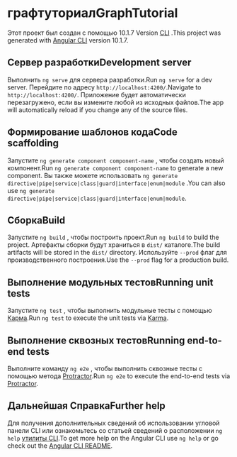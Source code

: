 # <a name="graphtutorial"></a><span data-ttu-id="72ae5-101">графтуториал</span><span class="sxs-lookup"><span data-stu-id="72ae5-101">GraphTutorial</span></span>

<span data-ttu-id="72ae5-102">Этот проект был создан с помощью 10.1.7 Version [CLI](https://github.com/angular/angular-cli) .</span><span class="sxs-lookup"><span data-stu-id="72ae5-102">This project was generated with [Angular CLI](https://github.com/angular/angular-cli) version 10.1.7.</span></span>

## <a name="development-server"></a><span data-ttu-id="72ae5-103">Сервер разработки</span><span class="sxs-lookup"><span data-stu-id="72ae5-103">Development server</span></span>

<span data-ttu-id="72ae5-104">Выполнить `ng serve` для сервера разработки.</span><span class="sxs-lookup"><span data-stu-id="72ae5-104">Run `ng serve` for a dev server.</span></span> <span data-ttu-id="72ae5-105">Перейдите по адресу `http://localhost:4200/`.</span><span class="sxs-lookup"><span data-stu-id="72ae5-105">Navigate to `http://localhost:4200/`.</span></span> <span data-ttu-id="72ae5-106">Приложение будет автоматически перезагружено, если вы измените любой из исходных файлов.</span><span class="sxs-lookup"><span data-stu-id="72ae5-106">The app will automatically reload if you change any of the source files.</span></span>

## <a name="code-scaffolding"></a><span data-ttu-id="72ae5-107">Формирование шаблонов кода</span><span class="sxs-lookup"><span data-stu-id="72ae5-107">Code scaffolding</span></span>

<span data-ttu-id="72ae5-108">Запустите `ng generate component component-name` , чтобы создать новый компонент.</span><span class="sxs-lookup"><span data-stu-id="72ae5-108">Run `ng generate component component-name` to generate a new component.</span></span> <span data-ttu-id="72ae5-109">Вы также можете использовать `ng generate directive|pipe|service|class|guard|interface|enum|module` .</span><span class="sxs-lookup"><span data-stu-id="72ae5-109">You can also use `ng generate directive|pipe|service|class|guard|interface|enum|module`.</span></span>

## <a name="build"></a><span data-ttu-id="72ae5-110">Сборка</span><span class="sxs-lookup"><span data-stu-id="72ae5-110">Build</span></span>

<span data-ttu-id="72ae5-111">Запустите `ng build` , чтобы построить проект.</span><span class="sxs-lookup"><span data-stu-id="72ae5-111">Run `ng build` to build the project.</span></span> <span data-ttu-id="72ae5-112">Артефакты сборки будут храниться в `dist/` каталоге.</span><span class="sxs-lookup"><span data-stu-id="72ae5-112">The build artifacts will be stored in the `dist/` directory.</span></span> <span data-ttu-id="72ae5-113">Используйте `--prod` флаг для производственного построения.</span><span class="sxs-lookup"><span data-stu-id="72ae5-113">Use the `--prod` flag for a production build.</span></span>

## <a name="running-unit-tests"></a><span data-ttu-id="72ae5-114">Выполнение модульных тестов</span><span class="sxs-lookup"><span data-stu-id="72ae5-114">Running unit tests</span></span>

<span data-ttu-id="72ae5-115">Запустите `ng test` , чтобы выполнить модульные тесты с помощью [Карма](https://karma-runner.github.io).</span><span class="sxs-lookup"><span data-stu-id="72ae5-115">Run `ng test` to execute the unit tests via [Karma](https://karma-runner.github.io).</span></span>

## <a name="running-end-to-end-tests"></a><span data-ttu-id="72ae5-116">Выполнение сквозных тестов</span><span class="sxs-lookup"><span data-stu-id="72ae5-116">Running end-to-end tests</span></span>

<span data-ttu-id="72ae5-117">Выполните команду `ng e2e` , чтобы выполнить сквозные тесты с помощью метода [Protractor](http://www.protractortest.org/).</span><span class="sxs-lookup"><span data-stu-id="72ae5-117">Run `ng e2e` to execute the end-to-end tests via [Protractor](http://www.protractortest.org/).</span></span>

## <a name="further-help"></a><span data-ttu-id="72ae5-118">Дальнейшая Справка</span><span class="sxs-lookup"><span data-stu-id="72ae5-118">Further help</span></span>

<span data-ttu-id="72ae5-119">Для получения дополнительных сведений об использовании угловой панели CLI или ознакомьтесь со статьей сведений о расположении `ng help` [утилиты CLI](https://github.com/angular/angular-cli/blob/master/README.md).</span><span class="sxs-lookup"><span data-stu-id="72ae5-119">To get more help on the Angular CLI use `ng help` or go check out the [Angular CLI README](https://github.com/angular/angular-cli/blob/master/README.md).</span></span>
